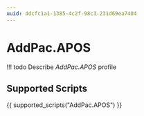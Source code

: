 ```yaml
---
uuid: 4dcfc1a1-1385-4c2f-98c3-231d69ea7404
---
```



# AddPac.APOS


<!-- prettier-ignore -->
!!! todo
    Describe *AddPac.APOS* profile


## Supported Scripts

{{ supported_scripts("AddPac.APOS") }}
